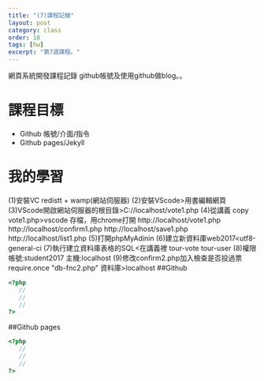 ```yaml
---
title: "(7)課程記錄"
layout: post
category: class
order: 18
tags: [hw]
excerpt: "第7週課程。"
---
```

網頁系統開發課程記錄
github帳號及使用github做blog。。

# 課程目標
- Github 帳號/介面/指令
- Github pages/Jekyll

# 我的學習
(1)安裝VC redistt + wamp(網站伺服器)
(2)安裝VScode>用書編輯網頁
(3)VScode開啟網站伺服器的根目錄>C://localhost/vote1.php
(4)從講義 copy vote1.php>vscode 存檔，用chrome打開
http://localhost/vote1.php
http://localhost/confirm1.php
http://localhost/save1.php
http://localhost/list1.php
(5)打開phpMyAdinin
(6)建立新資料庫web2017<utf8-general-ci
(7)執行建立資料庫表格的SQL<在講義裡 tour-vote  tour-user
(8)權限 帳號:student2017
        主機:localhost
(9)修改confirm2.php加入檢查是否投過票
       require.once "db-fnc2.php"
       資料庫>localhost
##Github



```php
<?php
   //
   //
   //
?>
```
##Github pages

```php
<?php
   //
   //
   //
?>
```


[1]: https://github.com/        "GitHub"
[2]: https://pages.github.com/  "GitHub Pages"
[3]: https://jekyllrb.com/      "Jekyll"
[4]: http://markdown.tw         "Markdown文件"
[5]: http://dillinger.io/       "Dillinger"








